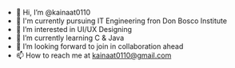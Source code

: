 - 👋 Hi, I’m @kainaat0110
- 📖 I'm currently pursuing IT Engineering fron Don Bosco Institute
- 👀 I’m interested in UI/UX Designing
- 🌱 I’m currently learning C & Java
- 💞️ I’m looking forward to join in collaboration ahead
- 📫 How to reach me at kainaat0110@gmail.com

<!---
kainaat0110/kainaat0110 is a ✨ special ✨ repository because its `README.md` (this file) appears on your GitHub profile.
You can click the Preview link to take a look at your changes.
--->
